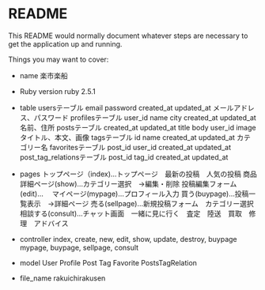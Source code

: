 # README

This README would normally document whatever steps are necessary to get the
application up and running.

Things you may want to cover:

* name
楽市楽船

* Ruby version
ruby 2.5.1

* table
usersテーブル
email password created_at updated_at 
メールアドレス、パスワード
profilesテーブル
user_id name city created_at updated_at 
名前、住所
postsテーブル
created_at updated_at title body user_id image
タイトル、本文、画像
tagsテーブル
id name created_at updated_at 
カテゴリー名
favoritesテーブル
post_id user_id created_at updated_at 
post_tag_relationsテーブル
post_id tag_id created_at updated_at 


* pages
トップページ（index)…トップページ　最新の投稿　人気の投稿
商品詳細ページ(show)…カテゴリー選択　→編集・削除
投稿編集フォーム(edit)…　
マイページ(mypage)…プロフィール入力
買う(buypage)…投稿一覧表示　→詳細ページ
売る(sellpage)…新規投稿フォーム　カテゴリー選択
相談する(consult)…チャット画面　一緒に見に行く　査定　陸送　買取　修理　アドバイス　

* controller
index, create, new, edit, show, update, destroy, buypage mypage, buypage, sellpage, consult

* model
User Profile Post Tag Favorite PostsTagRelation

* file_name
rakuichirakusen

